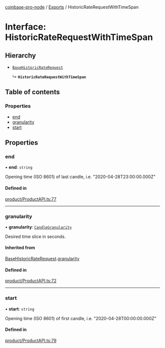 [coinbase-pro-node](../README.md) / [Exports](../modules.md) / HistoricRateRequestWithTimeSpan

# Interface: HistoricRateRequestWithTimeSpan

## Hierarchy

- [`BaseHistoricRateRequest`](BaseHistoricRateRequest.md)

  ↳ **`HistoricRateRequestWithTimeSpan`**

## Table of contents

### Properties

- [end](HistoricRateRequestWithTimeSpan.md#end)
- [granularity](HistoricRateRequestWithTimeSpan.md#granularity)
- [start](HistoricRateRequestWithTimeSpan.md#start)

## Properties

### end

• **end**: `string`

Opening time (ISO 8601) of last candle, i.e. "2020-04-28T23:00:00.000Z"

#### Defined in

[product/ProductAPI.ts:77](https://github.com/bennycode/coinbase-pro-node/blob/9734468/src/product/ProductAPI.ts#L77)

___

### granularity

• **granularity**: [`CandleGranularity`](../enums/CandleGranularity.md)

Desired time slice in seconds.

#### Inherited from

[BaseHistoricRateRequest](BaseHistoricRateRequest.md).[granularity](BaseHistoricRateRequest.md#granularity)

#### Defined in

[product/ProductAPI.ts:72](https://github.com/bennycode/coinbase-pro-node/blob/9734468/src/product/ProductAPI.ts#L72)

___

### start

• **start**: `string`

Opening time (ISO 8601) of first candle, i.e. "2020-04-28T00:00:00.000Z"

#### Defined in

[product/ProductAPI.ts:79](https://github.com/bennycode/coinbase-pro-node/blob/9734468/src/product/ProductAPI.ts#L79)
